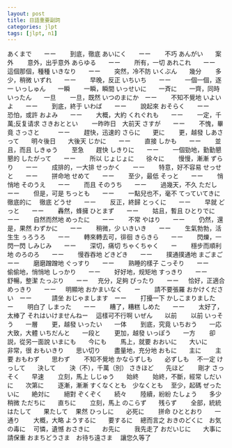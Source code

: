 ```yaml
---
layout: post
title: 日語重要副詞
categories: jlpt
tags: [jlpt, n1]
---
```


あくまで　　ーー　　   到底，徹底
あいにく　　ーー　　   不巧
あんがい　　案外　　   意外，出乎意外
あらゆる　　ーー　　   所有，一切
あれこれ　　ーー　　   這個那個，種種
いきなり　　ーー　　   突然，冷不防
いくぶん　　幾分　　   多少，稍微
いずれ　　ーー　　     早晚，反正
いちいち　　ーー　　   一個一個，逐一
いっしゅん　　一瞬　　 一瞬，瞬間
いっせいに　　一斉に　　一齊，同時
いったん　　一旦　　    一旦，既然
いつのまにか　ーー　　  不知不覺地
いよいよ　　ーー　　   到底，終于
いわば　　ーー　　     說起來
おそらく　　ーー　　   恐怕，或許
およみ　　ーー　　     大概，大約
くれぐれも　　ーー　　 一定，千萬;反复请求
さきおととい　　       一昨昨日　大前天
さすが　　ーー　　     不愧，畢竟
さっさと　　　ーー　　 趕快，迅速的
さらに　　更に　　     更，越發
しあさって　　明々後日　　大後天
じかに　　ーー　　     直接
しかも　　ーー　　     並且，而且
しきゅう　　     至急　　趕快
しきりに　　ーー　　     一個勁地，勤勤懇懇的
したがって　　ーー　　   所以
じょじょに　　徐々に　　  慢慢，漸漸
ずらり　　ーー　　        成排的，一大排
せっかく　　ーー　　      特意，好不容易
せっせと　　ーー　　      拼命地
せめて　　ーー　　        至少，最低
そっと　　ーー　　        悄悄地
そのうえ　　ーー　　      而且
そのうち　　ーー　　      過幾天，不久
ただし　　ーー　　        但是，可是
ちっとも　　ーー　　       一點兒也不，毫不
てっていてきに　徹底的に　   徹底
どうせ　　ーー　　           反正，終歸
とっくに　　ーー　　         早就
どっと　　ーー　　           轟然，蜂擁
ひとまず　　ーー　　         姑且，暫且
ひとりでに　　ーー　　      自然而然地
めったに　　ーー　　        不常
やはり　　ーー　　          仍然，還是，果然
わずかに　　ーー　　        稍微，少
いきいき　　ーー　　        生氣勃勃，活生生
ぅろうろ　　ーー　　        轉來轉去可，徘徊
きらきら　　ーー　　        閃爍，一閃一閃
しみじみ　　ーー　　        深切，痛切
ちゃくちゃく　　ー　　      穩步而順利地
のろのろ　　ーー　　        慢吞吞地
どきどき　　ーー　　         撲通撲通地
まごまご　　ーー　　        磨磨蹭蹭地
ぐっすり　　ーー　　        熟睡的樣子
こっそり　　ーー　　        偷偷地，悄悄地
しっかり　　ーー　　        好好地，规矩地
すっきり　　ーー　　        舒暢，整潔
たっぶり　　ーー 　         充分，足夠
ぴったり　　ーー 　         恰好，正適合
めっきり　　ーー 　            明顯地
おかまいなく　　ー　　       請不要張羅
おかけください　ーー　　　   請坐
おじゃまします　ーー　　    打擾一下
かしこまりました　ー　　    明白了
しまった　　ーー　　        糟了，糟糕
しめた　　ーー　　          太好了，太棒了
それはいけませんねー　      這樣可不行啊
いぜん　　以前　　            以前
いっそう　　一層　　        更，越發
いったい　　一体　　        到底，究竟
いちおう　　一応　　        大致，大體
いちだんと　　一段と　　    更加，越發
いっぽう　　一方　　         卻説，從另一面說
いまにも　　今にも　　      馬上，就要
おおいに　　大いに　　     非常，很
おもいきり　　思い切り　　 盡量地，充分地
おもに　　主に　　          主要
おもわず　　思わず　　        不知不覺地
かならずしも　　必ずしも　    不一定
けっして　　決して　　        決（不），千萬（別）
さきほど　　先ほど　　        剛才
さっそく　　早速　　          立刻，馬上
しじゅう　　始終　　          始終，不斷，經常
しだいに　　次第に　　        逐漸，漸漸
すくなくとも　少なくとも　    至少，起碼
ぜったいに　　絶対に　　      絕對
ぞくぞく　　続々　　          陸續，紛紛
たしょう　　多少　　          稍微
ただちに　　直ちに　　        立刻，馬上
のこらず　　残らず　　        全部，統統
はたして　　果たして　          果然
ひっしに　　必死に　　          拼命
ひととおり　　一通り　　       大概，大略
ようするに　　要するに　        總而言之
おきのどくに　お気の毒に　           可憐，遺憾
おさきに　　お先に　　             我先走了
おだいじに　　大事に　　           請保重
おまちどうさま　お待ち遠さま　   讓您久等了
